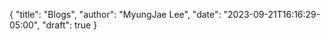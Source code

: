 {
   "title": "Blogs",
   "author": "MyungJae Lee",
   "date": "2023-09-21T16:16:29-05:00",
   "draft": true
}
